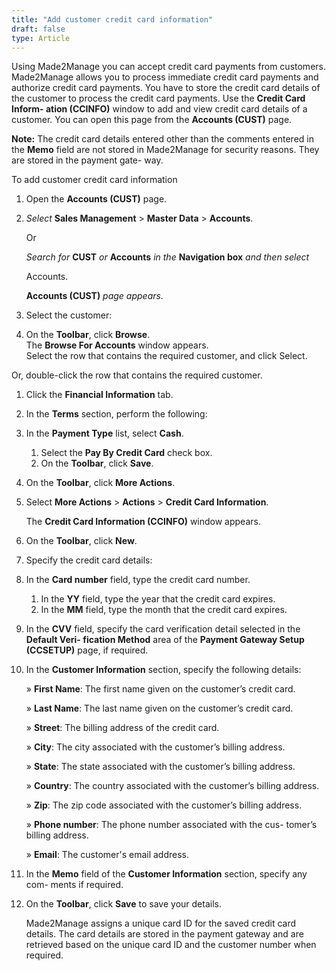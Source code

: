 ```yaml
---
title: "Add customer credit card information"
draft: false
type: Article
---
```


Using Made2Manage you can accept credit card payments from customers. Made2Manage allows you to process immediate credit card payments and authorize credit card payments. You have to store the credit card details of the customer to process the credit card payments. Use the **Credit Card Inform- ation (CCINFO)** window to add and view credit card details of a customer. You can open this page from the **Accounts (CUST)** page.


**Note:** The credit card details entered other than the comments entered in the **Memo** field are not stored in Made2Manage for security reasons. They are stored in the payment gate- way.

To add customer credit card information

1.  Open the **Accounts (CUST)** page.
1.  *Select* **Sales Management** > **Master Data** > **Accounts**.

    Or

    *Search for* **CUST** *or* **Accounts** *in the* **Navigation box** *and then select*

    Accounts.

    **Accounts (CUST)** *page appears.*

1.  Select the customer:
1.  On the **Toolbar**, click **Browse**.
    <BR>The **Browse For Accounts** window appears.
<BR>Select the row that contains the required customer, and click Select.

Or, double-click the row that contains the required customer.

1.  Click the **Financial Information** tab.
2.  In the **Terms** section, perform the following:
1.  In the **Payment Type** list, select **Cash**.
    1.  Select the **Pay By Credit Card** check box.
    2.  On the **Toolbar**, click **Save**.
2.  On the **Toolbar**, click **More Actions**.
3.  Select **More Actions** > **Actions** > **Credit Card Information**.

    The **Credit Card Information (CCINFO)** window appears.

1.  On the **Toolbar**, click **New**.
2.  Specify the credit card details:
1.  In the **Card number** field, type the credit card number.
    1.  In the **YY** field, type the year that the credit card expires.
    2.  In the **MM** field, type the month that the credit card expires.
2.  In the **CVV** field, specify the card verification detail selected in the **Default Veri- fication Method** area of the **Payment Gateway Setup (CCSETUP)** page, if required.
3.  In the **Customer Information** section, specify the following details:

    » **First Name**: The first name given on the customer’s credit card.

    » **Last Name**: The last name given on the customer’s credit card.

    » **Street**: The billing address of the credit card.

    » **City**: The city associated with the customer’s billing address.

    » **State**: The state associated with the customer’s billing address.

    » **Country**: The country associated with the customer’s billing address.

    

    » **Zip**: The zip code associated with the customer’s billing address.

    » **Phone number**: The phone number associated with the cus- tomer’s billing address.

    » **Email**: The customer's email address.



1.  In the **Memo** field of the **Customer Information** section, specify any com- ments if required.
2.  On the **Toolbar**, click **Save** to save your details.

    Made2Manage assigns a unique card ID for the saved credit card details. The card details are stored in the payment gateway and are retrieved based on the unique card ID and the customer number when required.